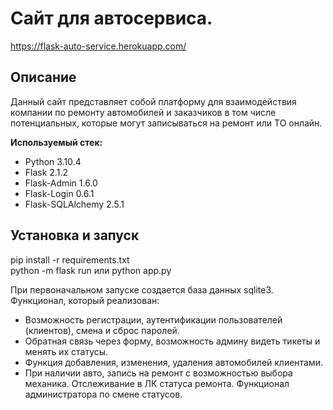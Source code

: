 # Сайт для автосервиса.
https://flask-auto-service.herokuapp.com/
## Описание
Данный сайт представляет собой платформу для взаимодействия компании по ремонту автомобилей и заказчиков в том числе потенциальных, которые могут записываться на ремонт или ТО онлайн.

**Используемый стек:**
* Python 3.10.4
* Flask 2.1.2
* Flask-Admin 1.6.0
* Flask-Login 0.6.1
* Flask-SQLAlchemy 2.5.1

## Установка и запуск
pip install -r requirements.txt  
python -m flask run или python app.py

При первоначальном запуске создается база данных sqlite3.
Функционал, который реализован:
* Возможность регистрации, аутентификации пользователей (клиентов), смена и сброс паролей.
* Обратная связь через форму, возможность админу видеть тикеты и менять их статусы.
* Функция добавления, изменения, удаления автомобилей клиентами.
* При наличии авто, запись на ремонт с возможностью выбора механика. Отслеживание в ЛК статуса ремонта. Функционал администратора по смене статусов.







